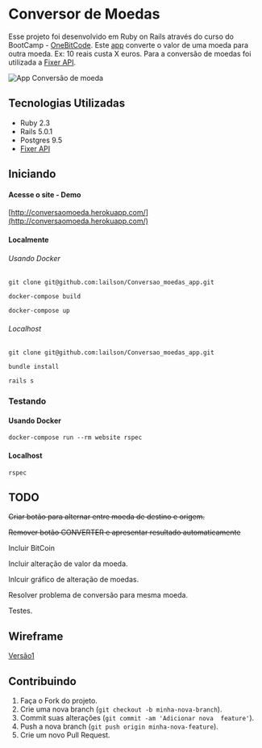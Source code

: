 # Conversor de Moedas


Esse projeto foi desenvolvido em Ruby on Rails através do curso do BootCamp - [OneBitCode](http://onebitcode.com). Este [app](http://conversaomoeda.herokuapp.com/) converte o valor de uma moeda para outra moeda. Ex: 10 reais custa X euros. Para a conversão de moedas foi utilizada a [Fixer API](http://fixer.io/).

![App Conversão de moeda][logo]

[logo]: https://raw.githubusercontent.com/lailson/Conversao_moedas_app/master/public/site.png "APP"


## Tecnologias Utilizadas

- Ruby 2.3
- Rails 5.0.1
- Postgres 9.5
- [Fixer API](http://fixer.io/)

## Iniciando

#### Acesse o site - Demo

[http://conversaomoeda.herokuapp.com/](http://conversaomoeda.herokuapp.com/)

#### Localmente

###### Usando Docker

```
git clone git@github.com:lailson/Conversao_moedas_app.git

docker-compose build

docker-compose up
```

###### Localhost

```
git clone git@github.com:lailson/Conversao_moedas_app.git

bundle install

rails s
```

### Testando

#### Usando Docker

```
docker-compose run --rm website rspec
```

#### Localhost


```
rspec

```

## TODO
~~Criar botão para alternar entre moeda de destino e origem.~~

~~Remover botão CONVERTER e apresentar resultado automaticamente~~

Incluir BitCoin

Incluir alteração de valor da moeda.

Inlcuir gráfico de alteração de moedas.

Resolver problema de conversão para mesma moeda.

Testes.

## Wireframe
[Versão1](https://wireframepro.mockflow.com/view/D1811d0a7d9175679f76ac7f2841467ba)


## Contribuindo
1. Faça o Fork do projeto.
2. Crie uma nova branch (`git checkout -b minha-nova-branch`).
3. Commit suas alterações (`git commit -am 'Adicionar nova  feature'`).
4. Push a nova branch (`git push origin minha-nova-feature`).
5. Crie um novo Pull Request.
